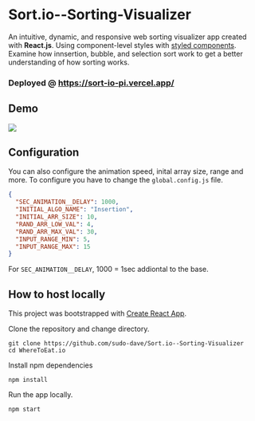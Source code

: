 # Sort.io--Sorting-Visualizer

An intuitive, dynamic, and responsive web sorting visualizer app created with **React.js**. Using component-level styles with [styled components](https://styled-components.com/). Examine how innsertion, bubble, and selection sort work to get a better understanding of how sorting works.

### Deployed @ https://sort-io-pi.vercel.app/

## Demo

<img src="img/../Img/demo_sort.gif">

## Configuration

You can also configure the animation speed, inital array size, range and more.
To configure you have to change the `global.config.js` file.

```json
{
  "SEC_ANIMATION__DELAY": 1000,
  "INITIAL_ALGO_NAME": "Insertion",
  "INITIAL_ARR_SIZE": 10,
  "RAND_ARR_LOW_VAL": 4,
  "RAND_ARR_MAX_VAL": 30,
  "INPUT_RANGE_MIN": 5,
  "INPUT_RANGE_MAX": 15
}
```

For `SEC_ANIMATION__DELAY`, 1000 = 1sec addiontal to the base.

## How to host locally

This project was bootstrapped with [Create React App](https://github.com/facebook/create-react-app).


Clone the repository and change directory.

```
git clone https://github.com/sudo-dave/Sort.io--Sorting-Visualizer
cd WhereToEat.io
```

Install npm dependencies

```
npm install
```

Run the app locally.

```
npm start
```
